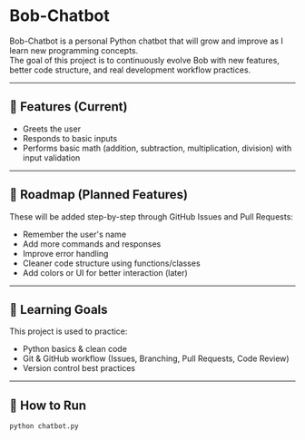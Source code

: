 # Bob-Chatbot

Bob-Chatbot is a personal Python chatbot that will grow and improve as I learn new programming concepts.  
The goal of this project is to continuously evolve Bob with new features, better code structure, and real development workflow practices.

---

## 🚀 Features (Current)

- Greets the user
- Responds to basic inputs
- Performs basic math (addition, subtraction, multiplication, division) with input validation

---

## 🎯 Roadmap (Planned Features)

These will be added step-by-step through GitHub Issues and Pull Requests:

- Remember the user's name
- Add more commands and responses
- Improve error handling
- Cleaner code structure using functions/classes
- Add colors or UI for better interaction (later)

---

## 🧠 Learning Goals

This project is used to practice:

- Python basics & clean code
- Git & GitHub workflow (Issues, Branching, Pull Requests, Code Review)
- Version control best practices

---

## 📂 How to Run

```bash
python chatbot.py
